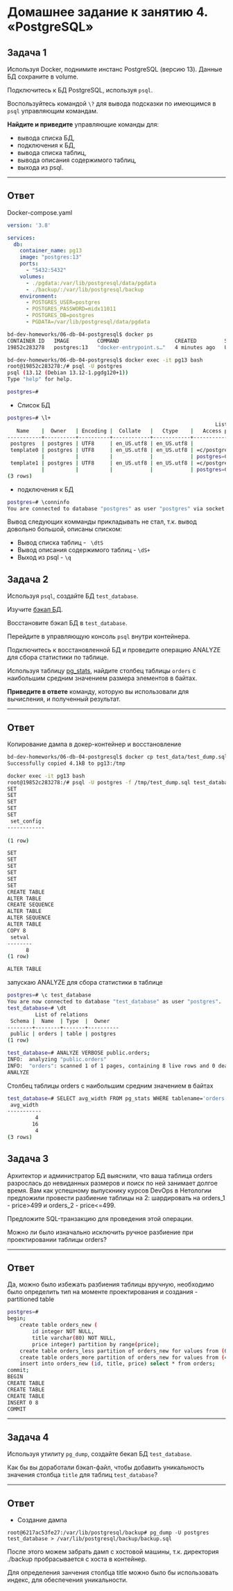 # Домашнее задание к занятию 4. «PostgreSQL»

## Задача 1

Используя Docker, поднимите инстанс PostgreSQL (версию 13). Данные БД сохраните в volume.

Подключитесь к БД PostgreSQL, используя `psql`.

Воспользуйтесь командой `\?` для вывода подсказки по имеющимся в `psql` управляющим командам.

**Найдите и приведите** управляющие команды для:

* вывода списка БД,
* подключения к БД,
* вывода списка таблиц,
* вывода описания содержимого таблиц,
* выхода из psql.

---

## Ответ

Docker-compose.yaml
```yaml
version: '3.8'

services:
  db:
    container_name: pg13
    image: "postgres:13"
    ports:
      - "5432:5432"
    volumes:
      - ./pgdata:/var/lib/postgresql/data/pgdata
      - ./backup/:/var/lib/postgresql/backup
    environment:
      - POSTGRES_USER=postgres
      - POSTGRES_PASSWORD=midx11011
      - POSTGRES_DB=postgres
      - PGDATA=/var/lib/postgresql/data/pgdata
```

```bash
bd-dev-homeworks/06-db-04-postgresql$ docker ps
CONTAINER ID   IMAGE         COMMAND                  CREATED         STATUS         PORTS                                       NAMES
19852c283278   postgres:13   "docker-entrypoint.s…"   4 minutes ago   Up 3 minutes   0.0.0.0:5432->5432/tcp, :::5432->5432/tcp   pg13

bd-dev-homeworks/06-db-04-postgresql$ docker exec -it pg13 bash
root@19852c283278:/# psql -U postgres
psql (13.12 (Debian 13.12-1.pgdg120+1))
Type "help" for help.

postgres=#
```

+ Список БД
```bash
postgres=# \l+
                                                                   List of databases
   Name    |  Owner   | Encoding |  Collate   |   Ctype    |   Access privileges   |  Size   | Tablespace |                Description                 
-----------+----------+----------+------------+------------+-----------------------+---------+------------+--------------------------------------------
 postgres  | postgres | UTF8     | en_US.utf8 | en_US.utf8 |                       | 7909 kB | pg_default | default administrative connection database
 template0 | postgres | UTF8     | en_US.utf8 | en_US.utf8 | =c/postgres          +| 7761 kB | pg_default | unmodifiable empty database
           |          |          |            |            | postgres=CTc/postgres |         |            | 
 template1 | postgres | UTF8     | en_US.utf8 | en_US.utf8 | =c/postgres          +| 7761 kB | pg_default | default template for new databases
           |          |          |            |            | postgres=CTc/postgres |         |            | 
(3 rows)
```

+ подключения к БД

```bash
postgres=# \conninfo
You are connected to database "postgres" as user "postgres" via socket in "/var/run/postgresql" at port "5432".
```
Вывод следующих комманды прикладывать не стал, т.к. вывод довольно большой, описаны списком:

+ Вывод списка таблиц - ` \dtS`
+ Вывод описания содержимого таблиц - `\dS+`
+ Выход из psql - `\q`


## Задача 2

Используя `psql`, создайте БД `test_database`.

Изучите [бэкап БД](https://github.com/netology-code/virt-homeworks/tree/virt-11/06-db-04-postgresql/test_data).

Восстановите бэкап БД в `test_database`.

Перейдите в управляющую консоль `psql` внутри контейнера.

Подключитесь к восстановленной БД и проведите операцию ANALYZE для сбора статистики по таблице.

Используя таблицу [pg_stats](https://postgrespro.ru/docs/postgresql/12/view-pg-stats), найдите столбец таблицы `orders`
с наибольшим средним значением размера элементов в байтах.

**Приведите в ответе** команду, которую вы использовали для вычисления, и полученный результат.

---

## Ответ

Копирование дампа в докер-контейнер и восстановление
```bash
bd-dev-homeworks/06-db-04-postgresql$ docker cp test_data/test_dump.sql pg13:/tmp
Successfully copied 4.1kB to pg13:/tmp

docker exec -it pg13 bash
root@19852c283278:/# psql -U postgres -f /tmp/test_dump.sql test_database
SET
SET
SET
SET
SET
 set_config 
------------
 
(1 row)

SET
SET
SET
SET
SET
SET
CREATE TABLE
ALTER TABLE
CREATE SEQUENCE
ALTER TABLE
ALTER SEQUENCE
ALTER TABLE
COPY 8
 setval 
--------
      8
(1 row)

ALTER TABLE
```

запускаю ANALYZE для сбора статистики в таблице
```bash
postgres=# \c test_database
You are now connected to database "test_database" as user "postgres".
test_database=# \dt
         List of relations
 Schema |  Name  | Type  |  Owner   
--------+--------+-------+----------
 public | orders | table | postgres
(1 row)

test_database=# ANALYZE VERBOSE public.orders;
INFO:  analyzing "public.orders"
INFO:  "orders": scanned 1 of 1 pages, containing 8 live rows and 0 dead rows; 8 rows in sample, 8 estimated total rows
ANALYZE
```

Столбец таблицы orders  с наибольшим средним значением в байтах
```bash
test_database=# SELECT avg_width FROM pg_stats WHERE tablename='orders';
 avg_width 
-----------
         4
        16
         4
(3 rows)
```

## Задача 3

Архитектор и администратор БД выяснили, что ваша таблица orders разрослась до невиданных размеров и
поиск по ней занимает долгое время. Вам как успешному выпускнику курсов DevOps в Нетологии предложили
провести разбиение таблицы на 2: шардировать на orders_1 - price>499 и orders_2 - price<=499.

Предложите SQL-транзакцию для проведения этой операции.

Можно ли было изначально исключить ручное разбиение при проектировании таблицы orders?

---

## Ответ

Да, можно было избежать разбиения таблицы вручную, необходимо было определить тип на моменте проектирования и создания - partitioned table

```bash
postgres=# 
begin;
    create table orders_new (
        id integer NOT NULL,
        title varchar(80) NOT NULL,
        price integer) partition by range(price);
    create table orders_less partition of orders_new for values from (0) to (499);
    create table orders_more partition of orders_new for values from (499) to (99999);
    insert into orders_new (id, title, price) select * from orders;
commit;
BEGIN
CREATE TABLE
CREATE TABLE
CREATE TABLE
INSERT 0 8
COMMIT
```

---

## Задача 4

Используя утилиту `pg_dump`, создайте бекап БД `test_database`.

Как бы вы доработали бэкап-файл, чтобы добавить уникальность значения столбца `title` для таблиц `test_database`?

---

## Ответ

+ Создание дампа  

```
root@6217ac53fe27:/var/lib/postgresql/backup# pg_dump -U postgres test_database > /var/lib/postgresql/backup/backup.sql
```

После этого можем забрать дамп с хостовой машины, т.к. директория ./backup пробрасывается с хоста в контейнер.

Для определения занчения столбца title можно было бы использовать индекс, для обеспечения уникальности.

